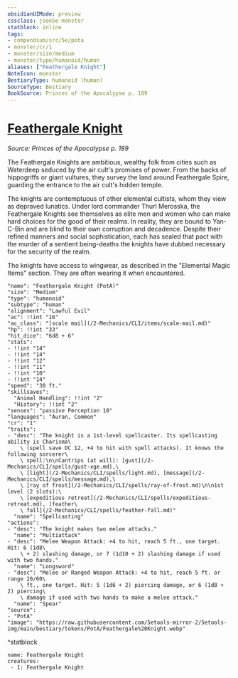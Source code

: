 ```yaml
---
obsidianUIMode: preview
cssclass: json5e-monster
statblock: inline
tags:
- compendium/src/5e/pota
- monster/cr/1
- monster/size/medium
- monster/type/humanoid/human
aliases: ["Feathergale Knight"]
NoteIcon: monster
BestiaryType: humanoid (human)
SourceType: Bestiary
BookSource: Princes of the Apocalypse p. 189
---
```

# [Feathergale Knight](2-Mechanics\CLI\bestiary\humanoid/feathergale-knight-pota.md)
*Source: Princes of the Apocalypse p. 189*  

The Feathergale Knights are ambitious, wealthy folk from cities such as Waterdeep seduced by the air cult's promises of power. From the backs of hippogriffs or giant vultures, they survey the land around Feathergale Spire, guarding the entrance to the air cult's hidden temple.

The knights are contemptuous of other elemental cultists, whom they view as depraved lunatics. Under lord commander Thurl Merosska, the Feathergale Knights see themselves as elite men and women who can make hard choices for the good of their realms. In reality, they are bound to Yan-C-Bin and are blind to their own corruption and decadence. Despite their refined manners and social sophistication, each has sealed that pact with the murder of a sentient being-deaths the knights have dubbed necessary for the security of the realm.

The knights have access to wingwear, as described in the "Elemental Magic Items" section. They are often wearing it when encountered.

```statblock
"name": "Feathergale Knight (PotA)"
"size": "Medium"
"type": "humanoid"
"subtype": "human"
"alignment": "Lawful Evil"
"ac": !!int "16"
"ac_class": "[scale mail](/2-Mechanics/CLI/items/scale-mail.md)"
"hp": !!int "33"
"hit_dice": "6d8 + 6"
"stats":
- !!int "14"
- !!int "14"
- !!int "12"
- !!int "11"
- !!int "10"
- !!int "14"
"speed": "30 ft."
"skillsaves":
  "Animal Handling": !!int "2"
  "History": !!int "2"
"senses": "passive Perception 10"
"languages": "Auran, Common"
"cr": "1"
"traits":
- "desc": "The knight is a 1st-level spellcaster. Its spellcasting ability is Charisma\
    \ (spell save DC 12, +4 to hit with spell attacks). It knows the following sorcerer\
    \ spell:\n\nCantrips (at will): [gust](/2-Mechanics/CLI/spells/gust-xge.md),\
    \ [light](/2-Mechanics/CLI/spells/light.md), [message](/2-Mechanics/CLI/spells/message.md),\
    \ [ray of frost](/2-Mechanics/CLI/spells/ray-of-frost.md)\n\n1st level (2 slots):\
    \ [expeditious retreat](/2-Mechanics/CLI/spells/expeditious-retreat.md), [feather\
    \ fall](/2-Mechanics/CLI/spells/feather-fall.md)"
  "name": "Spellcasting"
"actions":
- "desc": "The knight makes two melee attacks."
  "name": "Multiattack"
- "desc": "Melee Weapon Attack: +4 to hit, reach 5 ft., one target. Hit: 6 (1d8\
    \ + 2) slashing damage, or 7 (1d10 + 2) slashing damage if used with two hands."
  "name": "Longsword"
- "desc": "Melee or Ranged Weapon Attack: +4 to hit, reach 5 ft. or range 20/60\
    \ ft., one target. Hit: 5 (1d6 + 2) piercing damage, or 6 (1d8 + 2) piercing\
    \ damage if used with two hands to make a melee attack."
  "name": "Spear"
"source":
- "PotA"
"image": "https://raw.githubusercontent.com/5etools-mirror-2/5etools-img/main/bestiary/tokens/PotA/Feathergale%20Knight.webp"
```
^statblock

```encounter-table
name: Feathergale Knight
creatures:
 - 1: Feathergale Knight
```